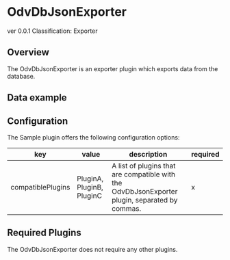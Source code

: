 # OdvDbJsonExporter
ver 0.0.1
Classification: Exporter

Overview
-----
The OdvDbJsonExporter is an exporter plugin which exports data from the database.

Data example
-----

Configuration
-----
The Sample plugin offers the following configuration options:

| key  | value | description | required |
| ------------- | ------------- |  ------------- | ------------- |
| compatiblePlugins | PluginA, PluginB, PluginC | A list of plugins that are compatible with the OdvDbJsonExporter plugin, separated by commas. | x


Required Plugins
-----
The OdvDbJsonExporter does not require any other plugins.


 